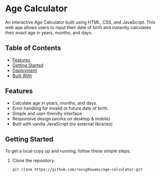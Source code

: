 # Age Calculator

An interactive Age Calculator built using HTML, CSS, and JavaScript.
This web app allows users to input their date of birth and instantly calculates their exact age in years, months, and days.

## Table of Contents

- [Features](#features)
- [Getting Started](#getting-started)
- [Deployment](#deployment)
- [Built With](#built-with)

## Features

- Calculate age in years, months, and days.
- Error handling for invalid or future date of birth.
- Simple and user-friendly interface
- Responsive design (works on desktop & mobile)
- Built with vanilla JavaScript (no external libraries)

## Getting Started

To get a local copy up and running, follow these simple steps:

1. Clone the repository:
   
     ```sh
   git clone https://github.com/ravig0swami/age-calculator.git
